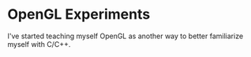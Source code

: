 # OpenGL Experiments
I've started teaching myself OpenGL as another way to better familiarize myself with C/C++.
